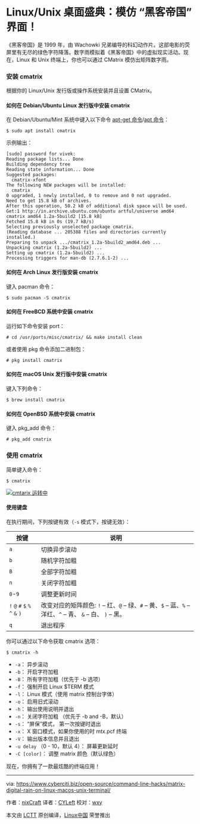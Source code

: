 Linux/Unix 桌面盛典：模仿 “黑客帝国” 界面！
======

《黑客帝国》是 1999 年，由 Wachowki 兄弟编导的科幻动作片。这部电影的荧屏里有无尽的绿色字符降落。数字雨模拟着《黑客帝国》中的虚拟现实活动。现在，Linux 和 Unix 终端上，你也可以通过  CMatrix 模仿出矩阵数字雨。

### 安装 cmatrix

根据你的 Linux/Unix 发行版或操作系统安装并且设置 CMatrix。

#### 如何在 Debian/Ubuntu Linux 发行版中安装 cmatrix

在 Debian/Ubuntu/Mint 系统中键入以下命令 [apt-get 命令][1]/[apt 命令][2]：

```
$ sudo apt install cmatrix
```

示例输出：

```
[sudo] password for vivek: 
Reading package lists... Done
Building dependency tree       
Reading state information... Done
Suggested packages:
  cmatrix-xfont
The following NEW packages will be installed:
  cmatrix
0 upgraded, 1 newly installed, 0 to remove and 0 not upgraded.
Need to get 15.8 kB of archives.
After this operation, 50.2 kB of additional disk space will be used.
Get:1 http://in.archive.ubuntu.com/ubuntu artful/universe amd64 cmatrix amd64 1.2a-5build2 [15.8 kB]
Fetched 15.8 kB in 0s (19.7 kB/s)
Selecting previously unselected package cmatrix.
(Reading database ... 205388 files and directories currently installed.)
Preparing to unpack .../cmatrix_1.2a-5build2_amd64.deb ...
Unpacking cmatrix (1.2a-5build2) ...
Setting up cmatrix (1.2a-5build2) ...
Processing triggers for man-db (2.7.6.1-2) ...
```

#### 如何在 Arch Linux 发行版安装 cmatrix

键入 pacman 命令：

```
$ sudo pacman -S cmatrix
```

#### 如何在 FreeBCD 系统中安装 cmatrix

运行如下命令安装 port：

```
# cd /usr/ports/misc/cmatrix/ && make install clean
```

或者使用 pkg 命令添加二进制包：

```
# pkg install cmatrix
```

#### 如何在 macOS Unix 发行版中安装 cmatrix

键入下列命令：

```
$ brew install cmatrix
```

#### 如何在 OpenBSD 系统中安装 cmatrix

键入 pkg_add 命令：

```
# pkg_add cmatrix
```

### 使用 cmatrix

简单键入命令：

```
$ cmatrix
```

[![cmtarix 运转中][3]][3]

#### 使用键盘

在执行期间，下列按键有效（`-s` 模式下，按键无效）：

| 按键 | 说明 |
|---|---|
| `a` | 切换异步滚动 |
| `b` | 随机字符加粗 |
| `B` | 全部字符加粗 |
| `n` | 关闭字符加粗 |
| `0`-`9` | 调整更新时间 |
| `!` `@` `#` `$` `%` `^` `&` `)` | 改变对应的矩阵颜色: `!` – 红、`@` – 绿、`#` – 黄、`$` – 蓝、`%` – 洋红、`^` – 青、 `&` – 白、 `)` – 黑。 |
| `q` | 退出程序 |

你可以通过以下命令获取 cmatrix 选项：

```
$ cmatrix -h
```

- `-a`： 异步滚动
- `-b`： 开启字符加粗
- `-B`： 所有字符加粗（优先于 -b 选项）
- `-f`： 强制开启 Linux $TERM 模式
- `-l`： Linux 模式（使用 matrix 控制台字体）
- `-o`： 启用旧式滚动
- `-h`： 输出使用说明并退出
- `-n`： 关闭字符加粗 （优先于 -b and -B，默认）
- `-s`： “屏保”模式， 第一次按键时退出
- `-x`： X 窗口模式，如果你使用的时 mtx.pcf 终端
- `-V`： 输出版本信息并且退出
- `-u delay` （0 - 10，默认 4）： 屏幕更新延时
- `-C [color]`： 调整 matrix 颜色（默认绿色）

现在，你拥有了一款最炫酷的终端应用！

--------------------------------------------------------------------------------

via: https://www.cyberciti.biz/open-source/command-line-hacks/matrix-digital-rain-on-linux-macos-unix-terminal/

作者：[nixCraft][a]
译者：[CYLeft](https://github.com/CYLeft)
校对：[wxy](https://github.com/wxy)

本文由 [LCTT](https://github.com/LCTT/TranslateProject) 原创编译，[Linux中国](https://linux.cn/) 荣誉推出

[a]:https://www.cyberciti.biz
[1]:https://www.cyberciti.biz/tips/linux-debian-package-management-cheat-sheet.html (See Linux/Unix apt-get command examples for more info)
[2]:https://www.cyberciti.biz/faq/ubuntu-lts-debian-linux-apt-command-examples/ (See Linux/Unix apt command examples for more info)
[3]:https://www.cyberciti.biz/media/new/cms/2018/01/small-cmtarix-file.gif
